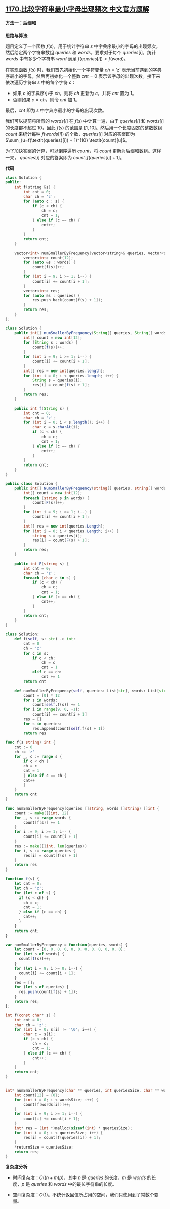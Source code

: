 ## [1170.比较字符串最小字母出现频次 中文官方题解](https://leetcode.cn/problems/compare-strings-by-frequency-of-the-smallest-character/solutions/100000/bi-jiao-zi-fu-chuan-zui-xiao-zi-mu-chu-x-pb50)

#### 方法一：后缀和

**思路与算法**

题目定义了一个函数 $f(s)$，用于统计字符串 $s$ 中字典序最小的字母的出现频次。然后给定两个字符串数组 $\textit{queries}$ 和 $\textit{words}$，要求对于每个 $\textit{queries}[i]$，统计 $\textit{words}$ 中有多少个字符串 $\textit{word}$ 满足 $f(\textit{queries}[i]) < f(\textit{word})$。

在实现函数 $f(s)$ 时，我们首先初始化一个字符变量 $\textit{ch} = \text{`z'}$ 表示当前遇到的字典序最小的字母，然后再初始化一个整数 $\textit{cnt} = 0$ 表示该字母的出现次数。接下来依次遍历字符串 $s$ 中的每个字符 $c$：

- 如果 $c$ 的字典序小于 $\textit{ch}$，则将 $\textit{ch}$ 更新为 $c$，并将 $\textit{cnt}$ 置为 $1$。
- 否则如果 $c = \textit{ch}$，则令 $\textit{cnt}$ 加 $1$。

最后，$\textit{cnt}$ 即为 $s$ 中字典序最小的字母的出现次数。

我们可以提前将所有的 $\textit{words}[i]$ 在 $f(s)$ 中计算一遍，由于 $\textit{queries}[i]$ 和 $\textit{words}[i]$ 的长度都不超过 $10$，因此 $f(s)$ 的范围是 $[1, 10]$。然后用一个长度固定的整数数组 $\textit{count}$ 来统计每种 $f(\textit{words}[i])$ 的个数，$\textit{queries}[i]$ 对应的答案即为 $\sum_{u=f(\textit{queries}[i]) + 1}^{10} \textit{count}[u]$。

为了加快答案的计算，可以倒序遍历 $\textit{count}$，将 $\textit{count}$ 更新为后缀和数组。这样一来， $\textit{queries}[i]$ 对应的答案即为 $\textit{count}[f(\textit{queries}[i]) + 1]$。

**代码**

```C++ [sol1-C++]
class Solution {
public:
    int f(string &s) {
        int cnt = 0;
        char ch = 'z';
        for (auto c : s) {
            if (c < ch) {
                ch = c;
                cnt = 1;
            } else if (c == ch) {
                cnt++;
            }
        }
        return cnt;
    }

    vector<int> numSmallerByFrequency(vector<string>& queries, vector<string>& words) {
        vector<int> count(12);
        for (auto &s : words) {
            count[f(s)]++;
        }
        for (int i = 9; i >= 1; i--) {
            count[i] += count[i + 1];
        }
        vector<int> res;
        for (auto &s : queries) {
            res.push_back(count[f(s) + 1]);
        }
        return res;
    }
};
```

```Java [sol1-Java]
class Solution {
    public int[] numSmallerByFrequency(String[] queries, String[] words) {
        int[] count = new int[12];
        for (String s : words) {
            count[f(s)]++;
        }
        for (int i = 9; i >= 1; i--) {
            count[i] += count[i + 1];
        }
        int[] res = new int[queries.length];
        for (int i = 0; i < queries.length; i++) {
            String s = queries[i];
            res[i] = count[f(s) + 1];
        }
        return res;
    }

    public int f(String s) {
        int cnt = 0;
        char ch = 'z';
        for (int i = 0; i < s.length(); i++) {
            char c = s.charAt(i);
            if (c < ch) {
                ch = c;
                cnt = 1;
            } else if (c == ch) {
                cnt++;
            }
        }
        return cnt;
    }
}
```

```C# [sol1-C#]
public class Solution {
    public int[] NumSmallerByFrequency(string[] queries, string[] words) {
        int[] count = new int[12];
        foreach (string s in words) {
            count[F(s)]++;
        }
        for (int i = 9; i >= 1; i--) {
            count[i] += count[i + 1];
        }
        int[] res = new int[queries.Length];
        for (int i = 0; i < queries.Length; i++) {
            string s = queries[i];
            res[i] = count[F(s) + 1];
        }
        return res;
    }

    public int F(string s) {
        int cnt = 0;
        char ch = 'z';
        foreach (char c in s) {
            if (c < ch) {
                ch = c;
                cnt = 1;
            } else if (c == ch) {
                cnt++;
            }
        }
        return cnt;
    }
}
```

```Python [sol1-Python3]
class Solution:
    def f(self, s: str) -> int:
        cnt = 0
        ch = 'z'
        for c in s:
            if c < ch:
                ch = c
                cnt = 1
            elif c == ch:
                cnt += 1
        return cnt

    def numSmallerByFrequency(self, queries: List[str], words: List[str]) -> List[int]:
        count = [0] * 12
        for s in words:
            count[self.f(s)] += 1
        for i in range(9, 0, -1):
            count[i] += count[i + 1]
        res = []
        for s in queries:
            res.append(count[self.f(s) + 1])
        return res
```

```Go [sol1-Go]
func f(s string) int {
    cnt := 0
    ch := 'z'
    for _, c := range s {
        if c < ch {
        ch = c
        cnt = 1
        } else if c == ch {
        cnt++
        }
    }
    return cnt
}

func numSmallerByFrequency(queries []string, words []string) []int {
    count := make([]int, 12)
    for _, s := range words {
        count[f(s)] += 1
    }
    for i := 9; i >= 1; i-- {
        count[i] += count[i + 1]
    }
    res := make([]int, len(queries))
    for i, s := range queries {
        res[i] = count[f(s) + 1]
    }
    return res
}
```

```JavaScript [sol1-JavaScript]
function f(s) {
    let cnt = 0;
    let ch = 'z';
    for (let c of s) {
      if (c < ch) {
        ch = c;
        cnt = 1;
      } else if (c == ch) {
        cnt++;
      }
    }
    return cnt;
}

var numSmallerByFrequency = function(queries, words) {
    let count = [0, 0, 0, 0, 0, 0, 0, 0, 0, 0, 0, 0];
    for (let s of words) {
      count[f(s)]++;
    }
    for (let i = 9; i >= 0; i--) {
      count[i] += count[i + 1];
    }
    res = [];
    for (let s of queries) {
      res.push(count[f(s) + 1]);
    }
    return res;
};
```

```C [sol1-C]
int f(const char* s) {
    int cnt = 0;
    char ch = 'z';
    for (int i = 0; s[i] != '\0'; i++) {
        char c = s[i];
        if (c < ch) {
            ch = c;
            cnt = 1;
        } else if (c == ch) {
            cnt++;
        }
    }
    return cnt;
}


int* numSmallerByFrequency(char ** queries, int queriesSize, char ** words, int wordsSize, int* returnSize) {
    int count[12] = {0};
    for (int i = 0; i < wordsSize; i++) {
        count[f(words[i])]++;
    }
    for (int i = 9; i >= 1; i--) {
        count[i] += count[i + 1];
    }
    int* res = (int *)malloc(sizeof(int) * queriesSize);
    for (int i = 0; i < queriesSize; i++) {
        res[i] = count[f(queries[i]) + 1];
    }
    *returnSize = queriesSize;
    return res;
}
```

**复杂度分析**

- 时间复杂度：$O((n + m)p)$，其中 $n$ 是 $\textit{queries}$ 的长度，$m$ 是 $\textit{words}$ 的长度，$p$ 是 $\textit{queries}$ 和 $\textit{words}$ 中的最长字符串的长度。

- 空间复杂度：$O(1)$。不统计返回值所占用的空间，我们只使用到了常数个变量。